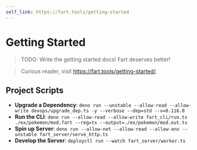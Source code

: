 ```yaml
---
self_link: https://fart.tools/getting-started
---
```


# Getting Started

> TODO: Write the getting started docs!
> Fart deserves better!

> Curious reader, visit <https://fart.tools/getting-started/>.

## Project Scripts

- **Upgrade a Dependency**: `deno run --unstable --allow-read --allow-write devops/upgrade_dep.ts -y --verbose --dep=std --v=0.116.0`
- **Run the CLI**: `deno run --allow-read --allow-write fart_cli/run.ts ./ex/pokemon/mod.fart --reg=ts --output=./ex/pokemon/mod.out.ts`
- **Spin up Server**: `deno run --allow-net --allow-read --allow-env --unstable fart_server/serve_http.ts`
- **Develop the Server**: `deployctl run --watch fart_server/worker.ts`
